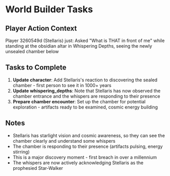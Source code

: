 # World Builder Tasks

## Player Action Context
Player 3260549d (Stellaris) just: Asked "What is THAT in front of me" while standing at the obsidian altar in Whispering Depths, seeing the newly unsealed chamber below

## Tasks to Complete
1. **Update character**: Add Stellaris's reaction to discovering the sealed chamber - first person to see it in 1000+ years
2. **Update whispering_depths**: Note that Stellaris has now observed the chamber entrance and the whispers are responding to their presence
3. **Prepare chamber encounter**: Set up the chamber for potential exploration - artifacts ready to be examined, cosmic energy building

## Notes
- Stellaris has starlight vision and cosmic awareness, so they can see the chamber clearly and understand some whispers
- The chamber is responding to their presence (artifacts pulsing, energy stirring)
- This is a major discovery moment - first breach in over a millennium
- The whispers are now actively acknowledging Stellaris as the prophesied Star-Walker